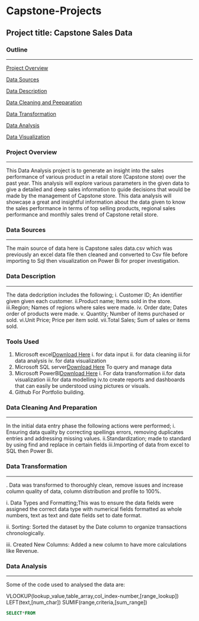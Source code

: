 # Capstone-Projects
## Project title: Capstone Sales Data
### Outline
---
[Project Overview](#project-overview)

[Data Sources](#data-source)

[Data Description](#data-description)

[Data Cleaning and Peeparation](#datacleaningandprepatation)

[Data Transformation](data-transformation)

[Data Analysis](#data-analysis)

[Data Visualization](#data-visualization)


### Project Overview
---
This Data Analysis project is to generate an insight into the sales performance of various product in a retail store (Capstone store) over the past year. This analysis will explore various parameters in the given data to give a detailed and deep sales information to guide decisions that would be made by the management of Capstone store. This data analysis will showcaṣe a great and insightful information about the data given to know the sales performance in terms of top selling products, regional sales performance and monthly sales trend of Capstone retail store.

### Data Sources
---
The main source of data here is Capstone sales data.csv which was previously an excel data file then cleaned and converted to Csv file before importing to Sql then visualization on Power Bi for proper investigation.

### Data Description
---
The data dedcription includes the following;
i. Customer ID; An identifier given 
   given each customer.
ii.Product name; Items sold in the     store.
iii.Region; Names of regions where     sales were made.
iv. Order date; Dates order of         products were made.
v. Quantity; Number of items           purchased or sold.
vi.Unit Price; Price per item sold.
vii.Total Sales; Sum of sales or        items sold.
### Tools Used
1. Microsoft excel[Download Here](https://www.Microsoft.com)
   i. for data input
   ii. for data cleaning
   iii.for data analysis
   iv. for data visualization
2. Microsoft SQL server[Download Here](https://www.MicrosoftSqlServer.com)
   To query and manage data
3. Microsoft PowerBI[Download Here](https://www.Microsoft.com)
   i. For data transformation
   ii.for data visualization
   iii.for data modelling
   iv.to create reports and              dashboards that can easily be       understood using pictures or        visuals.
4.  Github
    For Portfolio building.

 ### Data Cleaning And Preparation 
 ---
In the initial data entry phase the following actions were performed;
i. Ensuring data quality by            correcting spellings errors,        removing duplicates entries and     addressing missing values.
ii.Standardization; made to            standard by using find and          replace in certain fields
iii.Importing of data from excel to     SQL then Power Bi.

### Data Transformation
---
. Data was transformed to thoroughly clean, remove issues and increase column quality of data, column distribution and profile to 100%.

 i. Data Types and Formatting;This was to ensure the data fields were assigned the correct data type with numerical fields formatted as whole numbers, text as text and date fields set to date format.

ii. Sorting: Sorted the dataset by the Date column to organize transactions chronologically.

iii. Created New Columns: Added a new column to have more calculations like Revenue.

### Data Analysis
---
Some of the code used to analysed the data are:

VLOOKUP(lookup_value,table_array,col_index-number,[range_lookup])
LEFT(text,[num_char])
SUMIF(range,criteria,[sum_range])

```Sql
SELECT*FROM
